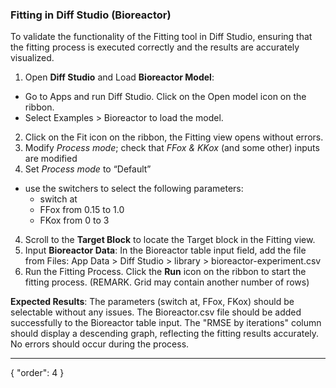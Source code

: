 ### Fitting in Diff Studio (Bioreactor)
To validate the functionality of the Fitting tool in Diff Studio, ensuring that the fitting process is executed correctly and the results are accurately visualized.

1. Open **Diff Studio** and Load **Bioreactor Model**:
* Go to Apps and run Diff Studio. Click on the Open model icon on the ribbon.
* Select Examples > Bioreactor to load the model.
2. Click on the Fit icon on the ribbon, the Fitting view opens without errors.
3. Modify *Process mode*; check that *FFox & KKox* (and some other) inputs are modified
4. Set *Process mode* to “Default”
* use the switchers to select the following parameters:
  * switch at
  * FFox from 0.15 to 1.0
  * FKox from 0 to 3
4. Scroll to the **Target Block** to locate the Target block in the Fitting view. 
5. Input **Bioreactor Data**: In the Bioreactor table input field, add the file from Files: App Data > Diff Studio > library > bioreactor-experiment.csv
6. Run the Fitting Process. Click the **Run** icon on the ribbon to start the fitting process.
(REMARK. Grid may contain another number of rows)


**Expected Results**: The parameters (switch at, FFox, FKox) should be selectable without any issues. The Bioreactor.csv file should be added successfully to the Bioreactor table input. The "RMSE by iterations" column should display a descending graph, reflecting the fitting results accurately. No errors should occur during the process.

---
{
  "order": 4
}